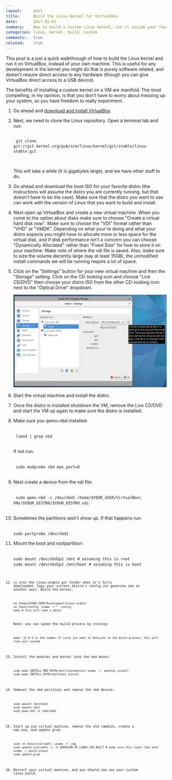 ```yaml
---
layout:     post
title:      Build the Linux Kernel for VirtualBox
date:       2017-02-03
summary:    How to build a custom Linux kernel, run it inside your favorite distro, inside VirtualBox.
categories: linux, kernel, build, custom
comments:   true
related:    true
---
```


This post is a just a quick walkthrough of how to build the Linux kernel and run it on VirtualBox, instead of your
own machine. This is useful for any development in the kernel you might do that is purely software related, and
doesn't require direct access to any hardware (though you can give VirtualBox direct access to a USB device).

The benefits of installing a custom kernel on a VM are manifold. The most compelling, in my opinion, is that
you don't have to worry about messing up your system, so you have freedom to really experiment.

1. Go ahead and [download and install VirtualBox](https://www.virtualbox.org/wiki/Downloads).

2. Next, we need to clone the Linux repository. Open a terminal tab and run:

	<pre class="highlight">
	<code class="hljs bash">
	git clone git://git.kernel.org/pub/scm/linux/kernel/git/stable/linux-stable.git
	</code>
	</pre>

	This will take a while (it is gigabytes large), and we have other stuff to do.

3. Go ahead and download the boot ISO for your favorite distro (the instructions will assume
the distro you are currently running, but that doesn't have to be the case). Make sure that
the distro you want to use can work with the version of Linux that you want to build and install.

4. Next open up VirtualBox and create a new virtual machine. When you come to the option about
disks make sure to choose "Create a virtual hard disk now". Make sure to choose the "VDI"
format rather than "VHD" or "VMDK". Depending on what your're doing and what your distro
expects you might have to allocate more or less space for the virtual disk, and if disk
performance isn't a concern you can choose "Dynamically Allocated" rather than "Fixed Size"
for how to store it on your machine. Make note of where the vdi file is saved. Also, make
sure to size the volume decently large (say at least 15GB), the unmodified install commands
we will be running require a lot of space.

5. Click on the "Settings" button for your new virtual machine and then the "Storage" setting.
Click on the CD-looking icon and choose "Live CD/DVD" then choose your distro ISO from the
other CD-looking icon next to the "Optical Drive" dropdown.

      <img src="/images/linux-build-1.jpg" alt="load live cd" />

6. Start the virtual machine and install the distro.

7. Once the distro is installed shutdown the VM, remove the Live CD/DVD and start the VM up
again to make sure the distro is installed.

8. Make sure you qemu-nbd installed:

	<code class="hljs bash">
	lsmod | grep nbd
	</code>

	If not run:

	<code class="hljs bash">
	sudo modprobe nbd max_part=8
	</code>

9. Next create a device from the vdi file:

	<code class="hljs bash">
	sudo qemu-nbd -c /dev/nbd1 /home/$YOUR_USER/VirtualBox\ VMs/$YOUR_DISTRO/$YOUR_DISTRO.vdi
	</code>

10. Sometimes the partitions won't show up. If that happens run:

	<code class="hljs bash">
	sudo partprobe /dev/nbd1
	</code>

11. Mount the boot and rootpartition:

	<code class="hljs bash">
	sudo mount /dev/nbd1p1 /mnt <span class="hljs-comment"># assuming this is root</span>
	sudo mount /dev/nbd1p2 /mnt/boot <span class="hljs-comment"># assuming this is boot</span>
	<code class="hljs bash">

12. `cd` into the linux-stable git folder when it's fully downloaded. Copy your current distro's config (or generate one in another way). Build the kernel.

	<code class="hljs bash">
	cd /home/$YOUR_USER/Development/linux-stable
	cp /boot/config-`uname -r`* .config
	make <span class="hljs-comment"># this will take a while</span>
	</code>

	Note: you can speed the build process by running:

	<code class="hljs bash">
	make -jX <span class="hljs-comment"># X is the number of cores you want to dedicate to the build process; this will slow your system</span>
	</code>

12. Install the modules and kernel into the nbd mount.

	<code class="hljs bash">
	sudo make INSTALL_MOD_PATH=/mnt/lib/modules/`uname -r` modules_install
	sudo make INSTALL_PATH=/mnt/boot install
	</code>

13. Unmount the nbd paritions and remove the nbd device:

	<code class="hljs bash">
	sudo umount /mnt/boot
	sudo umount /mnt
	sudo qemu-nbd -d /deb/nbd1
	</code>

14. Start up you virtual machine, remove the old ramdisk, create a new one, and update grub.

	<code class="hljs bash">
	sudo rm /boot/initramfs-`uname -r`.img
	sudo update-initramfs -c -k $VERSION_OF_LINUX_YOU_BUILT <span class="hljs-comment"># make sure this looks like what uname -r would output</span>
	sudo update-grub
	</code>

15. Restart your virtual machine, and you should now see your custom linux build.